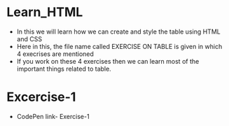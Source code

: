 # Learn_HTML
- In this we will learn how we can create and style the table using HTML and CSS
- Here in this, the file name called EXERCISE ON TABLE is given in which 4 execrises are mentioned
- If you work on these 4 exercises then we can learn most of the important things related to table.

# Excercise-1
 - CodePen link- <a src="https://codepen.io/collection/eJjWpq">Exercise-1</a>


